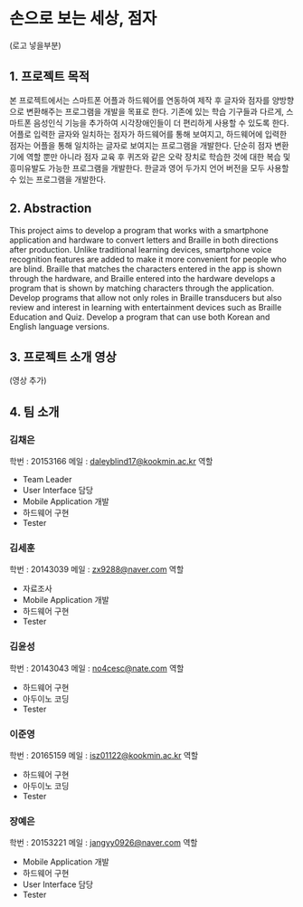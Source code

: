 # 손으로 보는 세상, 점자

(로고 넣을부분)

## 1. 프로젝트 목적

본 프로젝트에서는 스마트폰 어플과 하드웨어를 연동하여 제작 후 글자와 점자를 양방향으로 변환해주는 프로그램을 개발을 목표로 한다. 기존에 있는 학습 기구들과 다르게, 스마트폰  음성인식 기능을 추가하여 시각장애인들이 더 편리하게 사용할 수 있도록 한다.
어플로 입력한 글자와 일치하는 점자가 하드웨어를 통해 보여지고, 하드웨어에 입력한 점자는 어플을 통해 일치하는 글자로 보여지는 프로그램을 개발한다.
단순히 점자 변환기에 역할 뿐만 아니라 점자 교육 후 퀴즈와 같은 오락 장치로 학습한 것에 대한 복습 및 흥미유발도 가능한 프로그램을 개발한다.
한글과 영어 두가지 언어 버전을 모두 사용할 수 있는 프로그램을 개발한다.

## 2. Abstraction
This project aims to develop a program that works with a smartphone application and hardware to convert letters and Braille in both directions after production. Unlike traditional learning devices, smartphone voice recognition features are added to make it more convenient for people who are blind.
Braille that matches the characters entered in the app is shown through the hardware, and Braille entered into the hardware develops a program that is shown by matching characters through the application.
Develop programs that allow not only roles in Braille transducers but also review and interest in learning with entertainment devices such as Braille Education and Quiz.
Develop a program that can use both Korean and English language versions.

## 3. 프로젝트 소개 영상

(영상 추가)

## 4. 팀 소개
### 김채은
학번 : 20153166
메일 : daleyblind17@kookmin.ac.kr
역할
-	Team Leader
-	User Interface 담당
-	Mobile Application 개발
-	하드웨어 구현
-	Tester

### 김세훈
학번 : 20143039
메일 : zx9288@naver.com
역할
-	자료조사
-	Mobile Application 개발 
-	하드웨어 구현
-	Tester

### 김윤성
학번 : 20143043
메일 : no4cesc@nate.com
역할
-	하드웨어 구현
-	아두이노 코딩
-	Tester

### 이준영
학번 : 20165159
메일 : isz01122@kookmin.ac.kr
역할
-	하드웨어 구현
-	아두이노 코딩
-	Tester

### 장예은
학번 : 20153221
메일 : jangyy0926@naver.com
역할
-	Mobile Application 개발
-	하드웨어 구현
-	User Interface 담당
-	Tester
